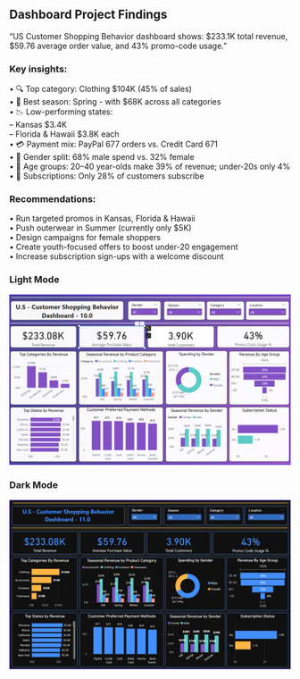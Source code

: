 ## Dashboard Project Findings  
“US Customer Shopping Behavior dashboard shows: $233.1K total revenue, $59.76 average order value, and 43% promo-code usage.” 
  
### Key insights:  
• 🔍 Top category: Clothing $104K (45% of sales)  
• 🌸 Best season: Spring - with $68K across all categories  
• 📉 Low-performing states:  
	– Kansas $3.4K  
	– Florida & Hawaii $3.8K each  
• 💳 Payment mix: PayPal 677 orders vs. Credit Card 671  
• 👥 Gender split: 68% male spend vs. 32% female  
• 🎂 Age groups: 20–40 year-olds make 39% of revenue; under-20s only 4%  
• 🔄 Subscriptions: Only 28% of customers subscribe   
### Recommendations:  
• Run targeted promos in Kansas, Florida & Hawaii  
• Push outerwear in Summer (currently only $5K)  
• Design campaigns for female shoppers  
• Create youth-focused offers to boost under-20 engagement  
• Increase subscription sign-ups with a welcome discount

### Light Mode
![Dashboard screenshot](https://raw.githubusercontent.com/wsnh2022/Power-BI-Dashboard/main/Shopping%20Trends%20And%20Customer%20Behaviour%20Dataset/U.S%20Customer%20Shopping%20Behavior%20Dashboard%2010.0.png)

### Dark Mode
![Dashboard screenshot](https://raw.githubusercontent.com/wsnh2022/Power-BI-Dashboard/main/Shopping%20Trends%20And%20Customer%20Behaviour%20Dataset/U.S%20Customer%20Shopping%20Behavior%20Dashboard%2011.0.png)

